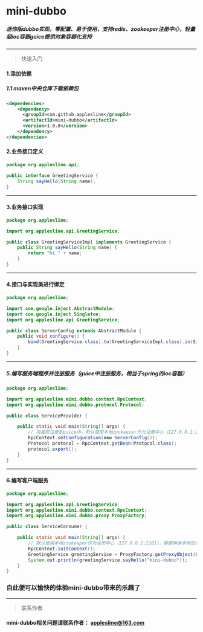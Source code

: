 # mini-dubbo

##### 迷你版dubbo实现，零配置、易于使用，支持redis、zookeeper注册中心，轻量级ioc容器guice提供对象容器化支持

---

> 快速入门

#### 1.添加依赖

##### 1.1 maven中央仓库下载依赖包
```xml
<dependencies>
    <dependency>
      <groupId>com.github.applesline</groupId>
      <artifactId>mini-dubbo</artifactId>
      <version>1.0.0</version>
    </dependency>
</dependencies>
```

#### 2.业务接口定义
```java
package org.applesline.api;

public interface GreetingService {
    String sayHello(String name);
}
```
---

#### 3.业务接口实现
```java
package org.applesline;

import org.applesline.api.GreetingService;

public class GreetingServiceImpl implements GreetingService {
    public String sayHello(String name) {
        return "hi " + name;
    }
}
```
---

#### 4.接口与实现类进行绑定
```java
package org.applesline;

import com.google.inject.AbstractModule;
import com.google.inject.Singleton;
import org.applesline.api.GreetingService;

public class ServerConfig extends AbstractModule {
    public void configure() {
        bind(GreetingService.class).to(GreetingServiceImpl.class).in(Singleton.class);
    }
}
```
---

##### 5.编写服务端程序并注册服务（guice中注册服务，相当于spring的ioc容器）
```java
package org.applesline;

import org.applesline.mini.dubbo.context.RpcContext;
import org.applesline.mini.dubbo.protocol.Protocol;

public class ServiceProvider {

    public static void main(String[] args) {
        // 将服务注册到guice中，默认使用本地zookeeper作为注册中心（127.0.0.1:2181），需要确保本地安装并启动了zk
        RpcContext.setConfiguration(new ServerConfig());
        Protocol protocol = RpcContext.getBean(Protocol.class);
        protocol.export();
    }
}

```
---

#### 6.编写客户端服务
```java
package org.applesline;

import org.applesline.api.GreetingService;
import org.applesline.mini.dubbo.context.RpcContext;
import org.applesline.mini.dubbo.proxy.ProxyFactory;

public class ServiceConsumer {

    public static void main(String[] args) {
        // 默认使用本地zookeeper作为注册中心（127.0.0.1:2181），需要确保本地安装并启动了zk
        RpcContext.initContext();
        GreetingService greetingService = ProxyFactory.getProxyObject(GreetingService.class);
        System.out.println(greetingService.sayHello("mini-dubbo"));
    }
}
```
### 自此便可以愉快的体验mini-dubbo带来的乐趣了

---
> 联系作者

#### mini-dubbo相关问题请联系作者： <applesline@163.com>
